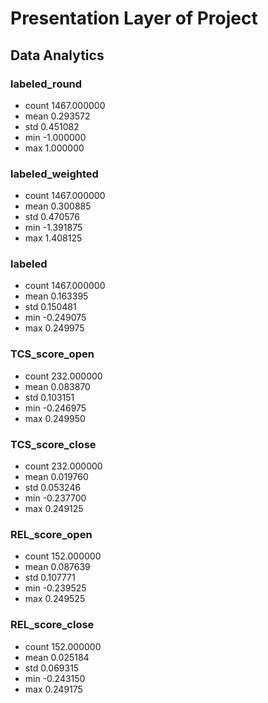 # Presentation Layer of Project



## Data Analytics
### labeled_round
- count 1467.000000
- mean  0.293572
- std   0.451082
- min   -1.000000
- max   1.000000
### labeled_weighted
- count 1467.000000
- mean  0.300885
- std   0.470576
- min   -1.391875
- max   1.408125
### labeled
- count 1467.000000
- mean  0.163395
- std   0.150481
- min   -0.249075
- max   0.249975
### TCS_score_open
- count  232.000000
- mean     0.083870
- std      0.103151
- min     -0.246975
- max      0.249950
### TCS_score_close

- count  232.000000
- mean     0.019760
- std      0.053246
- min     -0.237700
- max      0.249125
### REL_score_open
- count  152.000000
- mean     0.087639
- std      0.107771
- min     -0.239525
- max      0.249525
### REL_score_close
- count  152.000000
- mean     0.025184
- std      0.069315
- min     -0.243150
- max      0.249175
